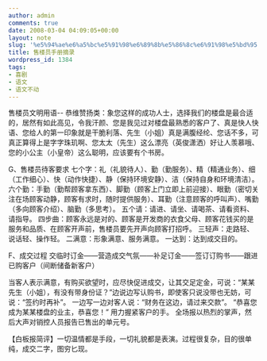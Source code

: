 ```yaml
---
author: admin
comments: true
date: 2008-03-04 04:09:05+00:00
layout: note
slug: '%e5%94%ae%e6%a5%bc%e5%91%98%e6%89%8b%e5%86%8c%e6%91%98%e5%bd%95'
title: 售楼员手册摘录
wordpress_id: 1384
tags:
- 喜剧
- 语文
- 语文不动
---
```


售楼员文明用语--
恭维赞扬类：象您这样的成功人士，选择我们的楼盘是最合适的，居然有如此高见，令我汗颜、您是我见过对楼盘最熟悉的客户了、真是快人快语、您给人的第一印象就是干脆利落、先生（小姐）真是满腹经纶、您话不多，可真正算得上是字字珠玑啊、您太太（先生）这么漂亮（英俊潇洒）好让人羡慕哦、您的小公主（小皇帝）这么聪明，应该要有个书房。

G、售楼员待客要求
七个字：礼（礼貌待人）、勤（勤服务）、精（精通业务）、细（工作细心）、快（动作快捷）、静（保持环境安静）、洁（保持自身和环境清洁）。
六个勤：手勤（勤帮顾客拿东西）、脚勤（顾客上门立即上前迎接）、眼勤（密切关注在场顾客动静，顾客有求时，随时提供服务）、耳勤（注意顾客的呼叫声）、嘴勤（多向顾客介绍）、脑勤（多思考）。
五个请：请进、请坐、请喝茶、请看资料、请指导。
四步曲：顾客永远是对的、顾客是开发商的衣食父母、顾客花钱买的是服务和品质、在顾客开声前，售楼员要先开声向顾客打招呼。
三轻声：走路轻、说话轻、操作轻。
二满意：形象满意、服务满意。
一达到：达到成交目的。

F、成交过程
交临时订金——营造成交气氛——补足订金——签订订购书——跟进已购客户（间断储备新客户）

当客人表示满意，有购买欲望时，应尽快促进成交，让其交足定金，可说：“某某先生（小姐），有没有带身份证？”边说边写认购书，即使客只说没带也无妨，可说：“签约时再补”。
一边写一边对客人说：“财务在这边，请过来交款”。
“恭喜您成为某某楼盘的业主，恭喜您！”
用力握紧客户的手。
全场报以热烈的掌声，然后大声对销控人员报告已售出的单元号。

【白板报简评】一切温情都是手段，一切礼貌都是表演。过程很复杂，目的很单纯，成交二字，图穷匕现。

